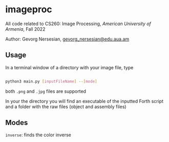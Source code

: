 # imageproc

All code related to CS260: Image Processing, *American University of Armenia*, Fall 2022

Author: Gevorg Nersesian, gevorg_nersesian@edu.aua.am    

## Usage

In a terminal window of a directory with your image file, type
```bash

python3 main.py [inputFileName] --[mode]

```
both ```.png``` and ```.jpg``` files are supported

In your the directory you will find an executable of the inputted Forth script and a folder with the raw files (object and assembly files)


## Modes

```inverse```: finds the color inverse
